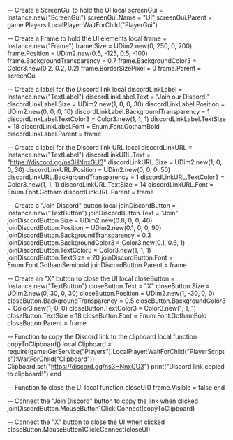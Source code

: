 -- Create a ScreenGui to hold the UI
local screenGui = Instance.new("ScreenGui")
screenGui.Name = "UI"
screenGui.Parent = game.Players.LocalPlayer:WaitForChild("PlayerGui")

-- Create a Frame to hold the UI elements
local frame = Instance.new("Frame")
frame.Size = UDim2.new(0, 250, 0, 200)
frame.Position = UDim2.new(0.5, -125, 0.5, -100)
frame.BackgroundTransparency = 0.7
frame.BackgroundColor3 = Color3.new(0.2, 0.2, 0.2)
frame.BorderSizePixel = 0
frame.Parent = screenGui

-- Create a label for the Discord link
local discordLinkLabel = Instance.new("TextLabel")
discordLinkLabel.Text = "Join our Discord!"
discordLinkLabel.Size = UDim2.new(1, 0, 0, 30)
discordLinkLabel.Position = UDim2.new(0, 0, 0, 10)
discordLinkLabel.BackgroundTransparency = 1
discordLinkLabel.TextColor3 = Color3.new(1, 1, 1)
discordLinkLabel.TextSize = 18
discordLinkLabel.Font = Enum.Font.GothamBold
discordLinkLabel.Parent = frame

-- Create a label for the Discord link URL
local discordLinkURL = Instance.new("TextLabel")
discordLinkURL.Text = "https://discord.gg/ns3HNnxGU3"
discordLinkURL.Size = UDim2.new(1, 0, 0, 30)
discordLinkURL.Position = UDim2.new(0, 0, 0, 50)
discordLinkURL.BackgroundTransparency = 1
discordLinkURL.TextColor3 = Color3.new(1, 1, 1)
discordLinkURL.TextSize = 14
discordLinkURL.Font = Enum.Font.Gotham
discordLinkURL.Parent = frame

-- Create a "Join Discord" button
local joinDiscordButton = Instance.new("TextButton")
joinDiscordButton.Text = "Join"
joinDiscordButton.Size = UDim2.new(0.8, 0, 0, 40)
joinDiscordButton.Position = UDim2.new(0.1, 0, 0, 90)
joinDiscordButton.BackgroundTransparency = 0.3
joinDiscordButton.BackgroundColor3 = Color3.new(0.1, 0.6, 1)
joinDiscordButton.TextColor3 = Color3.new(1, 1, 1)
joinDiscordButton.TextSize = 20
joinDiscordButton.Font = Enum.Font.GothamSemibold
joinDiscordButton.Parent = frame

-- Create an "X" button to close the UI
local closeButton = Instance.new("TextButton")
closeButton.Text = "X"
closeButton.Size = UDim2.new(0, 30, 0, 30)
closeButton.Position = UDim2.new(1, -30, 0, 0)
closeButton.BackgroundTransparency = 0.5
closeButton.BackgroundColor3 = Color3.new(1, 0, 0)
closeButton.TextColor3 = Color3.new(1, 1, 1)
closeButton.TextSize = 18
closeButton.Font = Enum.Font.GothamBold
closeButton.Parent = frame

-- Function to copy the Discord link to the clipboard
local function copyToClipboard()
    local Clipboard = require(game:GetService("Players").LocalPlayer:WaitForChild("PlayerScripts"):WaitForChild("Clipboard"))
    Clipboard.set("https://discord.gg/ns3HNnxGU3")
    print("Discord link copied to clipboard!")
end

-- Function to close the UI
local function closeUI()
    frame.Visible = false
end

-- Connect the "Join Discord" button to copy the link when clicked
joinDiscordButton.MouseButton1Click:Connect(copyToClipboard)

-- Connect the "X" button to close the UI when clicked
closeButton.MouseButton1Click:Connect(closeUI)
